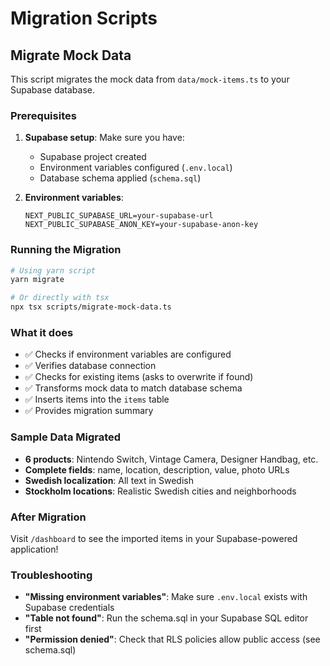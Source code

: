 # Migration Scripts

## Migrate Mock Data

This script migrates the mock data from `data/mock-items.ts` to your Supabase database.

### Prerequisites

1. **Supabase setup**: Make sure you have:
   - Supabase project created
   - Environment variables configured (`.env.local`)
   - Database schema applied (`schema.sql`)

2. **Environment variables**:
   ```env
   NEXT_PUBLIC_SUPABASE_URL=your-supabase-url
   NEXT_PUBLIC_SUPABASE_ANON_KEY=your-supabase-anon-key
   ```

### Running the Migration

```bash
# Using yarn script
yarn migrate

# Or directly with tsx
npx tsx scripts/migrate-mock-data.ts
```

### What it does

- ✅ Checks if environment variables are configured
- ✅ Verifies database connection
- ✅ Checks for existing items (asks to overwrite if found)
- ✅ Transforms mock data to match database schema
- ✅ Inserts items into the `items` table
- ✅ Provides migration summary

### Sample Data Migrated

- **6 products**: Nintendo Switch, Vintage Camera, Designer Handbag, etc.
- **Complete fields**: name, location, description, value, photo URLs
- **Swedish localization**: All text in Swedish
- **Stockholm locations**: Realistic Swedish cities and neighborhoods

### After Migration

Visit `/dashboard` to see the imported items in your Supabase-powered application!

### Troubleshooting

- **"Missing environment variables"**: Make sure `.env.local` exists with Supabase credentials
- **"Table not found"**: Run the schema.sql in your Supabase SQL editor first
- **"Permission denied"**: Check that RLS policies allow public access (see schema.sql)
